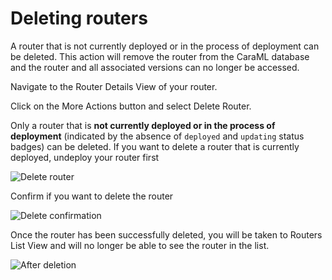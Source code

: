 # Deleting routers

A router that is not currently deployed or in the process of deployment can be deleted. This action will remove the router from the CaraML database and the router and all associated versions can no longer be accessed.

Navigate to the Router Details View of your router.

Click on the More Actions button and select Delete Router.

Only a router that is **not currently deployed or in the process of deployment** (indicated by the absence of `deployed` and `updating` status badges) can be deleted. If you want to delete a router that is currently deployed, undeploy your router first

![Delete router](../../../.gitbook/assets/delete\_router\_button.png)

Confirm if you want to delete the router

![Delete confirmation](../../../.gitbook/assets/delete\_router\_modal.png)

Once the router has been successfully deleted, you will be taken to Routers List View and will no longer be able to see the router in the list.

![After deletion](../../../.gitbook/assets/success\_router\_delete.png)
